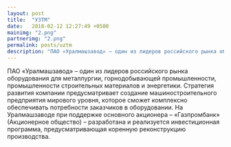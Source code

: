 ```yaml
---
layout: post
title:  "УЗТМ"
date:   2018-02-12 12:27:49 +0500
mainimg: "2.png"
partnerimg: "2.png"
permalink: posts/uztm
description: "ПАО «Уралмашзавод» – один из лидеров российского рынка оборудования для металлургии, горнодобывающей промышленности, промышленности строительных материалов и энергетики."
---
```

ПАО «Уралмашзавод» – один из лидеров российского рынка оборудования для металлургии, горнодобывающей промышленности, промышленности строительных материалов и энергетики. Стратегия развития компании предусматривает создание машиностроительного предприятия мирового уровня, которое сможет комплексно обеспечивать потребности заказчиков в оборудовании. На Уралмашзаводе при поддержке основного акционера – «Газпромбанк» (Акционерное общество) – разработана и реализуется  инвестиционная программа, предусматривающая коренную реконструкцию производства.